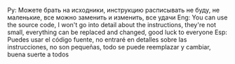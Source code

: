 Ру: Можете брать на исходники, инструкцию расписывать не буду, не маленькие, все можно заменить и изменить, все удачи 
Eng: You can use the source code, I won't go into detail about the instructions, they're not small, everything can be replaced and changed, good luck to everyone
Esp: Puedes usar el código fuente, no entraré en detalles sobre las instrucciones, no son pequeñas, todo se puede reemplazar y cambiar, buena suerte a todos
